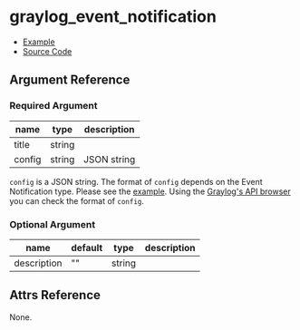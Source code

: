 # graylog_event_notification

* [Example](../../examples/v0.12/event_notification.tf)
* [Source Code](../../graylog/terraform/resource_event_notification.go)

## Argument Reference

### Required Argument

name | type | description
--- | --- | ---
title | string |
config | string | JSON string

`config` is a JSON string.
The format of `config` depends on the Event Notification type.
Please see the [example](https://github.com/suzuki-shunsuke/go-graylog/blob/master/terraform/example/v0.12/event_notification.tf).
Using the [Graylog's API browser](https://docs.graylog.org/en/3.1/pages/configuration/rest_api.html) you can check the format of `config`.

### Optional Argument

name | default | type | description
--- | --- | --- | ---
description | ""| string |

## Attrs Reference

None.

